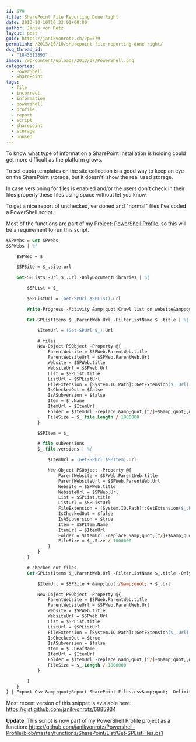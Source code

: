```yaml
---
id: 579
title: SharePoint File Reporting Done Right
date: 2013-10-10T16:33:01+00:00
author: Janik von Rotz
layout: post
guid: https://janikvonrotz.ch/?p=579
permalink: /2013/10/10/sharepoint-file-reporting-done-right/
dsq_thread_id:
  - "1843312893"
image: /wp-content/uploads/2013/07/PowerShell.png
categories:
  - PowerShell
  - SharePoint
tags:
  - file
  - incorrect
  - information
  - powershell
  - profile
  - report
  - script
  - sharepoint
  - storage
  - unused
---
```

To know what type of information a SharePoint Installation is holding could get more difficult as the platform grows.

To set quota templates on the site collection is a good way to keep an eye on the SharePoint storage, but it doesn't' show the real used storage.

In case versioning for files is enabled and/or the users don't check in their files properly these files using space without let you know.

<!--more-->

To get a nice report of unchecked, versioned and "normal" files I've coded a PowerShell script.

Most of the functions are part of my Project: <a title="PowerShell Profile" href="https://github.com/janikvonrotz/Powershell-Profile" target="_blank">PowerShell Profile</a>, so this will be a requirement to run this script.

```ps
$SPWebs = Get-SPWebs
$SPWebs | %{

    $SPWeb = $_

    $SPSite = $_.site.url

    Get-SPLists -Url $_.Url -OnlyDocumentLibraries | %{

        $SPList = $_

        $SPListUrl = (Get-SPUrl $SPList).url

        Write-Progress -Activity &amp;quot;Crawl list on website&amp;quot; -status &amp;quot;$($SPWeb.Title): $($SPList.Title)&amp;quot; -percentComplete ([Int32](([Array]::IndexOf($SPWebs, $SPWeb)/($SPWebs.count))*100))

        Get-SPListItems $_.ParentWeb.Url -FilterListName $_.title | %{

            $ItemUrl = (Get-SPUrl $_).Url

            # files
            New-Object PSObject -Property @{
                ParentWebsite = $SPWeb.ParentWeb.title
                ParentWebsiteUrl = $SPWeb.ParentWeb.Url
                Website = $SPWeb.title
                WebsiteUrl = $SPWeb.Url
                List = $SPList.title
                ListUrl = $SPListUrl
                FileExtension = [System.IO.Path]::GetExtension($_.Url)
                IsCheckedOut = $false
                IsASubversion = $false
                Item = $_.Name
                ItemUrl = $ItemUrl
                Folder = $ItemUrl -replace &amp;quot;[^/]+$&amp;quot;,&amp;quot;&amp;quot;
                FileSize = $_.file.Length / 1000000
            }

            $SPItem = $_

            # file subversions
            $_.file.versions | %{

                $ItemUrl = (Get-SPUrl $SPItem).Url

                New-Object PSObject -Property @{
                    ParentWebsite = $SPWeb.ParentWeb.title
                    ParentWebsiteUrl = $SPWeb.ParentWeb.Url
                    Website = $SPWeb.title
                    WebsiteUrl = $SPWeb.Url
                    List = $SPList.title
                    ListUrl = $SPListUrl
                    FileExtension = [System.IO.Path]::GetExtension($_.Url)
                    IsCheckedOut = $false
                    IsASubversion = $true
                    Item = $SPItem.Name
                    ItemUrl = $ItemUrl
                    Folder = $ItemUrl -replace &amp;quot;[^/]+$&amp;quot;,&amp;quot;&amp;quot;
                    FileSize = $_.Size / 1000000
                }
            }
        }

        # checked out files
        Get-SPListItems $_.ParentWeb.Url -FilterListName $_.title -OnlyCheckedOutFiles | %{

            $ItemUrl = $SPSite + &amp;quot;/&amp;quot; + $_.Url

            New-Object PSObject -Property @{
                ParentWebsite = $SPWeb.ParentWeb.title
                ParentWebsiteUrl = $SPWeb.ParentWeb.Url
                Website = $SPWeb.title
                WebsiteUrl = $SPWeb.Url
                List = $SPList.title
                ListUrl = $SPListUrl
                FileExtension = [System.IO.Path]::GetExtension($_.Url)
                IsCheckedOut = $true
                IsASubversion = $false
                Item = $_.LeafName
                ItemUrl = $ItemUrl
                Folder = $ItemUrl -replace &amp;quot;[^/]+$&amp;quot;,&amp;quot;&amp;quot;
                FileSize = $_.Length / 1000000
            }

        }
    }
} | Export-Csv &amp;quot;Report SharePoint Files.csv&amp;quot; -Delimiter &amp;quot;;&amp;quot; -Encoding &amp;quot;UTF8&amp;quot; -NoTypeInformation
```

Most recent version of this snippet is avialable here: <a href="https://gist.github.com/janikvonrotz/6885934" target="_blank">https://gist.github.com/janikvonrotz/6885934</a>

<strong>Update</strong>: This script is now part of my PowerShell Profile project as a function: <a href="https://github.com/janikvonrotz/Powershell-Profile/blob/master/functions/SharePoint/List/Get-SPListFiles.ps1">https://github.com/janikvonrotz/Powershell-Profile/blob/master/functions/SharePoint/List/Get-SPListFiles.ps1</a>